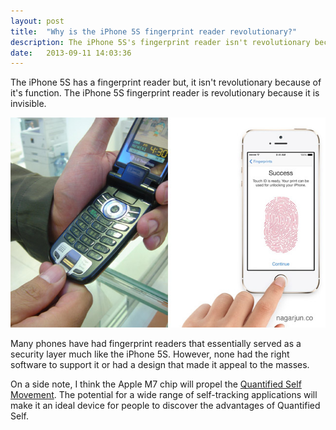 ```yaml
---
layout: post
title:  "Why is the iPhone 5S fingerprint reader revolutionary?"
description: The iPhone 5S's fingerprint reader isn't revolutionary because of it's function but because of it's invisibility.
date:   2013-09-11 14:03:36
---
```


The iPhone 5S has a fingerprint reader but, it isn't revolutionary because of it's function. The iPhone 5S fingerprint reader is revolutionary because it is invisible.

![iPhone 5S Fingerprint Reader][iphone5s]

Many phones have had fingerprint readers that essentially served as a security layer much like the iPhone 5S. However, none had the right software to support it or had a design that made it appeal to the masses.

On a side note, I think the Apple M7 chip will propel the [Quantified Self Movement][quantified-self]. The potential for a wide range of self-tracking applications will make it an ideal device for people to discover the advantages of Quantified Self.

[iphone5s]: /images/iphone-fingerprint-reader.jpg
[quantified-self]: http://nagarjun.co/2013/09/09/quantified-self-everything-you-need-to-know.html